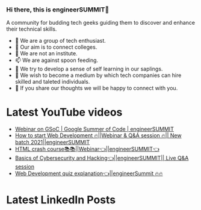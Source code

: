 ### Hi there, this is engineerSUMMIT👋

A community for budding tech geeks guiding them to discover and enhance their technical skills.

- 🔭 We are a group of tech enthusiast.
- 🌱 Our aim is to connect colleges.
- 🤔 We are not an institute.
- 📫 We are against spoon feeding.
- 💬 We try to develop a sense of self learning in our saplings.
- 👯 We wish to become a medium by which tech companies can hire skilled and taleted individuals. 
- 🔭 If you share our thoughts we will be happy to connect with you.

# Latest YouTube videos
<!-- YOUTUBE:START -->
- [Webinar on GSoC | Google Summer of Code | engineerSUMMIT](https://www.youtube.com/watch?v=YY6rzlCFg1o)
- [How to start Web Development 🔥||Webinar & Q&A session 🔥|| New batch 2021||engineerSUMMIT](https://www.youtube.com/watch?v=cIUup-_5hQY)
- [HTML crash course📚📚||Webinar👈||engineerSUMMIT👈](https://www.youtube.com/watch?v=QhNmOY5pS1A)
- [Basics of Cybersecurity and Hacking👈||engineerSUMMIT|| Live Q&A session](https://www.youtube.com/watch?v=hfY9LGDb4Gc)
- [Web Development quiz explanation👈||engineerSummit 🔥🔥](https://www.youtube.com/watch?v=ZJdDrnglMgQ)
<!-- YOUTUBE:END -->

# Latest LinkedIn Posts
<!-- LINKEDIN:START -->
<!-- LINKEDIN:END -->
